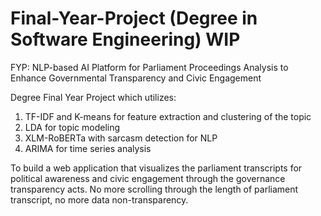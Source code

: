 # Final-Year-Project (Degree in Software Engineering) WIP 

FYP: NLP-based AI Platform for Parliament Proceedings Analysis to Enhance Governmental Transparency and Civic Engagement

Degree Final Year Project which utilizes: 
1. TF-IDF and K-means for feature extraction and clustering of the topic
2. LDA for topic modeling
3. XLM-RoBERTa with sarcasm detection for NLP
4. ARIMA for time series analysis
  
To build a web application that visualizes the parliament transcripts for political awareness and civic engagement through the governance transparency acts.
No more scrolling through the length of parliament transcript, no more data non-transparency. 
